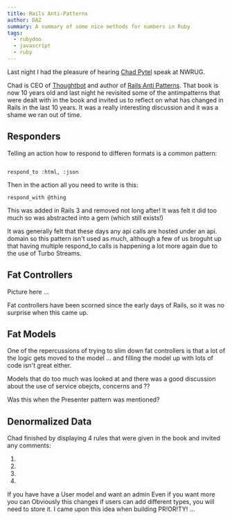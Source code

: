 ```yaml
---
title: Rails Anti-Patterns
author: DAZ
summary: A summary of some nice methods for numbers in Ruby
tags:
  - rubydoo
  - javascript
  - ruby
---
```


Last night I had the pleasure of hearing [Chad Pytel]() speak at NWRUG.

Chad is CEO of [Thoughtbot]() and author of [Rails Anti Patterns](). That book is now 10 years old and last night he revisited some of the antimpatterns that were dealt with in the book and invited us to reflect on what has changed in Rails in the last 10 years. It was a really interesting discussion and it was a shame we ran out of time.

## Responders

Telling an action how to respond to differen formats is a common pattern:

```

```

```
respond_to :html, :json
```

Then in the action all you need to write is this:

```
respond_with @thing
```

This was added in Rails 3 and removed not long after! It was felt it did too much so was abstracted into a gem (which still exists!)

It was generally felt that these days any api calls are hosted under an api. domain so this pattern isn't used as much, although a few of us broguht up that having multiple respond_to calls is happening a lot more again due to the use of Turbo Streams.

## Fat Controllers

Picture here ...

Fat controllers have been scorned since the early days of Rails, so it was no surprise when this came up.

## Fat Models

One of the repercussions of trying to slim down fat controllers is that a lot of the logic gets moved to the model ... and filling the model up with lots of code isn't great either.

Models that do too much was looked at and there was a good discussion about the use of service obejcts, concerns and ??

Was this when the Presenter pattern was mentioned?

## Denormalized Data

Chad finished by displaying 4 rules that were given in the book and invited any comments:

1.
2.
3.
4.

If you have have a User model and want an admin
Even if you want more you can
Obviously this changes if users can add different types, you will need to store it. I came upon this idea when building PR!OR!TY! ...
